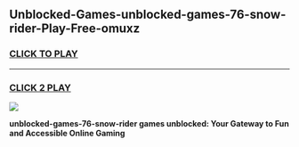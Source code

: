 
## Unblocked-Games-unblocked-games-76-snow-rider-Play-Free-omuxz
<h3>
<a href="https://premium76.site?title=unblocked-games-76-snow-rider&ref=19M">CLICK TO PLAY</a></h3>
<hr>

<h3>
<a href="https://premium76.site?title=unblocked-games-76-snow-rider&ref=19M">CLICK 2 PLAY</a>
  
</h3>

<a href="https://premium76.site?title=unblocked-games-76-snow-rider&ref=19M"><img src="https://clearcache.store/games.png"></a>


**unblocked-games-76-snow-rider games unblocked: Your Gateway to Fun and Accessible Online Gaming**
